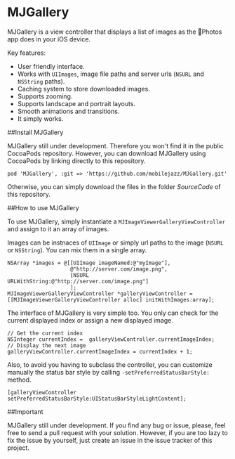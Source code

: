MJGallery
=========

MJGallery is a view controller that displays a list of images as the Photos app does in your iOS device.

Key features:

- User friendly interface.
- Works with `UIImages`, image file paths and server urls (`NSURL` and `NSString` paths).
- Caching system to store downloaded images.
- Supports zooming.
- Supports landscape and portrait layouts.
- Smooth animations and transitions.
- It simply works.

##Install MJGallery

MJGallery still under development. Therefore you won't find it in the public CocoaPods repository. However, you can download MJGallery using CocoaPods by linking directly to this repository.

```
pod 'MJGallery', :git => 'https://github.com/mobilejazz/MJGallery.git'
```

Otherwise, you can simply download the files in the folder *SourceCode* of this repository.

##How to use MJGallery

To use MJGallery, simply instantiate a `MJImageViewerGalleryViewController` and assign to it an array of images. 

Images can be instnaces of `UIImage` or simply url paths to the image (`NSURL` or `NSString`). You can mix them in a single array.

```
NSArray *images = @[[UIImage imageNamed:@"myImage"], 
                    @"http://server.com/image.png",
                    [NSURL URLWithString:@"http://server.com/image.png"]
                    ];
MJImageViewerGalleryViewController *galleryViewController = [[MJImageViewerGalleryViewController alloc] initWithImages:array];
```

The interface of MJGallery is very simple too. You only can check for the current displayed index or assign a new displayed image.

```
// Get the current index
NSInteger currentIndex =  galleryViewController.currentImageIndex;
// Display the next image
galleryViewController.currentImageIndex = currentIndex + 1;
```

Also, to avoid you having to subclass the controller, you can customize manually the status bar style by calling `-setPreferredStatusBarStyle:` method.

```
[galleryViewController setPreferredStatusBarStyle:UIStatusBarStyleLightContent];
```

##Important

MJGallery still under development. If you find any bug or issue, please, feel free to send a pull request with your solution. However, if you are too lazy to fix the issue by yourself, just create an issue in the issue tracker of this project.
